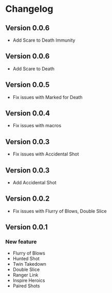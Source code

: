 # Changelog

## Version 0.0.6

- Add Scare to Death Immunity

## Version 0.0.6

- Add Scare to Death

## Version 0.0.5

- Fix issues with Marked for Death

## Version 0.0.4

- Fix issues with macros

## Version 0.0.3

- Fix issues with Accidental Shot

## Version 0.0.3

- Add Accidental Shot

## Version 0.0.2

- Fix issues with Flurry of Blows, Double Slice

## Version 0.0.1

### New feature
- Flurry of Blows
- Hunted Shot
- Twin Takedown
- Double Slice
- Ranger Link
- Inspire Heroics
- Paired Shots